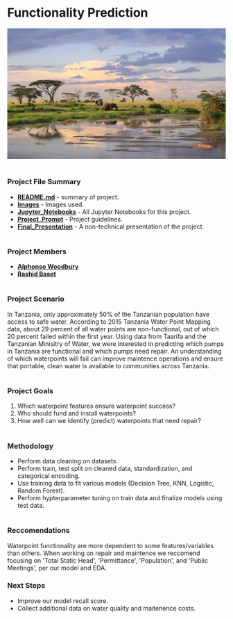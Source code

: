 # Functionality Prediction 

![Title-Slide](Images/tanzania.jpg)

#
### Project File Summary
   - <b>[README.md](README.md)</b> - summary of project.
   - <b>[Images](/Images)</b> - Images used.
   - <b>[Jupyter_Notebooks](/Jupyter_Notebooks)</b> - All Jupyter Notebooks for this project.
   - <b>[Project_Prompt](/Project_Prompt)</b> - Project guidelines.
   - <b>[Final_Presentation](/Final_Presentation)</b> - A non-technical presentation of the project.

#
### Project Members

   - <b>[Alphonso Woodbury](https://github.com/a-woodbury)</b>
   - <b>[Rashid Baset](https://github.com/rashidbaset)</b>

#
### Project Scenario

In Tanzania, only approximately 50% of the Tanzanian population have access to safe water. According to 2015 Tanzania Water Point Mapping data, about 29 percent of all water points are non-functional, out of which 20 percent failed within the first year. Using data from Taarifa and the Tanzanian Minisitry of Water, we were interested in predicting which pumps in Tanzania are functional and which pumps need repair. An understanding of which waterpoints will fail can improve maintence operations and ensure that portable, clean water is available to communities across Tanzania.

#
### Project Goals

1. Which waterpoint features ensure waterpoint success?
2. Who should fund and install waterpoints?
3. How well can we identify (predict) waterpoints that need repair?


#
### Methodology

- Perform data cleaning on datasets.
- Perform train, test split on cleaned data, standardization, and categorical encoding.
- Use training data to fit various models (Decision Tree, KNN, Logistic, Random Forest).
- Perform hypterparameter tuning on train data and finalize models using test data.

#
### Reccomendations

Waterpoint functionality are more dependent to some features/variables than others. When working on repair and maintence we reccomend focusing on 'Total Static Head', 'Permittance', 'Population', and 'Public Meetings', per our model and EDA. 

### Next Steps

- Improve our model recall score.
- Collect additional data on water quality and maitenence costs. 























